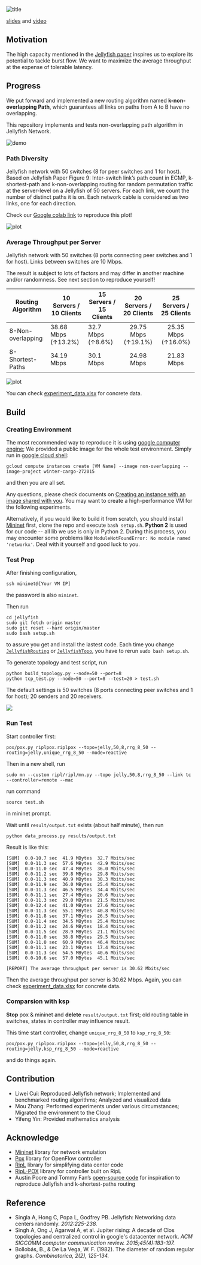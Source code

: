 ![title](pic/title.png)


[slides](https://docs.google.com/presentation/d/1iPXMhChZSoxUF0wdVdqB6OcjMytnGAiv8M9-n3hED6o/edit?usp=sharing) and [video](https://www.dropbox.com/s/rq6bazvvpa3kb3w/Non-overlapping%20algorithm.mp4?dl=0)

## Motivation
The high capacity mentioned in the [Jellyfish paper](https://www.usenix.org/system/files/conference/nsdi12/nsdi12-final82.pdf) inspires us to explore its potential to tackle burst flow. We want to maximize the average throughput at the expense of tolerable latency.


## Progress

We put forward and implemented a new routing algorithm named **k-non-overlapping Path**, which guarantees all links on paths from A to B have no overlapping.

This repository implements and tests non-overlapping path algorithm in Jellyfish Network.

![demo](pic/demo.jpg)

### Path Diversity

Jellyfish network with 50 switches (8 for peer switches and 1 for host). Based on Jellyfish Paper Figure 9: Inter-switch link’s path count in ECMP, k-shortest-path and k-non-overlapping routing for random permutation traffic at the server-level on a Jellyfish of 50 servers. For each link, we count the number of distinct paths it is on. Each network cable is considered as two links, one for each direction.

Check our [Google colab link](https://colab.research.google.com/drive/1Gr3CdQoGaxquAKJgxV-6qfBktk2h_r7p?usp=sharing) to reproduce this plot!

![plot](pic/diversity.png)


### Average Throughput per Server

Jellyfish network with 50 switches
(8 ports connecting peer switches and 1 for host). Links between switches are 10 Mbps.

The result is subject to lots of factors and may differ in another machine and/or randomness. 
See next section to reproduce yourself!

| Routing Algorithm | 10 Servers / 10 Clients | 15 Servers / 15 Clients | 20 Servers / 20 Clients | 25 Servers / 25 Clients |
| ----------------- | ----------------------- | ----------------------- | :---------------------: | :---------------------: |
| 8-Non-overlapping | 38.68  Mbps (↑13.2%)    | 32.7  Mbps (↑8.6%)      |   29.75 Mbps (↑19.1%)   |   25.35 Mbps (↑16.0%)   |
| 8-Shortest-Paths  | 34.19  Mbps             | 30.1  Mbps              |       24.98 Mbps        |       21.83 Mbps        |


![plot](pic/comparsion.png)

You can check [experiment_data.xlsx](./experiment_data.xlsx) for concrete data.

## Build


### Creating Environment

The most recommended way to reproduce it is using [google computer engine](https://cloud.google.com/compute); We provided a public image for the whole test environment. Simply run in [google cloud shell](https://cloud.google.com/shell):

```
gcloud compute instances create [VM Name] --image non-overlapping --image-project winter-cargo-272015
```

and then you are all set. 

Any questions, please check documents on [Creating an instance with an image shared with you](https://cloud.google.com/compute/docs/instances/create-start-instance#sharedimage). You may want to create a high-performance VM for the following experiments.

Alternatively, if you would like to build it from scratch, you should install [Mininet](https://github.com/mininet/mininet) first, clone the repo and execute `bash setup.sh`. **Python 2** is used for our code -- all lib we use is only in Python 2. During this process, you may encounter some problems like `ModuleNotFoundError: No module named 'networkx'`. Deal with it yourself and good luck to you.

###  Test Prep
After finishing configuration, 
```
ssh mininet@[Your VM IP]
```
the password is also `mininet`.

Then run
```
cd jellyfish
sudo git fetch origin master
sudo git reset --hard origin/master
sudo bash setup.sh
```
to assure you get and install the lastest code. Each time you change [`JellyfishRouting`](https://github.com/Lw-Cui/Non-overlapping-Path-in-Jellyfish/blob/master/ripl/ripl/routing.py#L49) or [`JellyfishTopo`](https://github.com/Lw-Cui/Non-overlapping-Path-in-Jellyfish/blob/master/ripl/ripl/dctopo.py#L221), you have to rerun `sudo bash setup.sh`.

To generate topology and test script, run 
```
python build_topology.py --node=50 --port=8
python tcp_test.py --node=50 --port=8 --test=20 > test.sh
```
The default settings is 50 switches (8 ports connecting peer switches and 1 for host); 20 senders and 20 receivers.

![](pic/experiment.png)
### Run Test

Start controller first:
```
pox/pox.py riplpox.riplpox --topo=jelly,50,8,rrg_8_50 --routing=jelly,unique_rrg_8_50 --mode=reactive
```
Then in a new shell, run
```
sudo mn --custom ripl/ripl/mn.py --topo jelly,50,8,rrg_8_50 --link tc --controller=remote --mac
```
run command 
```
source test.sh
```
in mininet prompt.

Wait until `result/output.txt` exists (about half minute), then run
```
python data_process.py results/output.txt
```
Result is like this:

```
[SUM]  0.0-10.7 sec  41.9 MBytes  32.7 Mbits/sec
[SUM]  0.0-11.3 sec  57.6 MBytes  42.9 Mbits/sec
[SUM]  0.0-11.0 sec  47.4 MBytes  36.0 Mbits/sec
[SUM]  0.0-11.2 sec  39.8 MBytes  29.8 Mbits/sec
[SUM]  0.0-11.3 sec  40.9 MBytes  30.3 Mbits/sec
[SUM]  0.0-11.9 sec  36.0 MBytes  25.4 Mbits/sec
[SUM]  0.0-11.3 sec  46.5 MBytes  34.4 Mbits/sec
[SUM]  0.0-11.1 sec  27.4 MBytes  20.6 Mbits/sec
[SUM]  0.0-11.3 sec  29.0 MBytes  21.5 Mbits/sec
[SUM]  0.0-12.4 sec  41.0 MBytes  27.6 Mbits/sec
[SUM]  0.0-11.3 sec  55.1 MBytes  40.8 Mbits/sec
[SUM]  0.0-11.8 sec  37.1 MBytes  26.5 Mbits/sec
[SUM]  0.0-11.4 sec  34.5 MBytes  25.4 Mbits/sec
[SUM]  0.0-11.2 sec  24.6 MBytes  18.4 Mbits/sec
[SUM]  0.0-11.5 sec  28.9 MBytes  21.1 Mbits/sec
[SUM]  0.0-11.0 sec  38.8 MBytes  29.5 Mbits/sec
[SUM]  0.0-11.0 sec  60.9 MBytes  46.4 Mbits/sec
[SUM]  0.0-11.1 sec  23.1 MBytes  17.4 Mbits/sec
[SUM]  0.0-11.3 sec  54.5 MBytes  40.6 Mbits/sec
[SUM]  0.0-10.6 sec  57.0 MBytes  45.1 Mbits/sec

[REPORT] The average throughput per server is 30.62 Mbits/sec
```

Then the average throughput per server is 30.62 Mbps.
Again, you can check [experiment_data.xlsx](./experiment_data.xlsx) for concrete data.

### Comparsion with ksp

**Stop** pox & mininet and **delete** `result/output.txt` first; old routing table in switches, states in controller may influence result.

This time start controller, change `unique_rrg_8_50` to `ksp_rrg_8_50`:
```
pox/pox.py riplpox.riplpox --topo=jelly,50,8,rrg_8_50 --routing=jelly,ksp_rrg_8_50 --mode=reactive
```
and do things again.

## Contribution

* Liwei Cui: Reproduced Jellyfish network; Implemented and benchmarked routing algorithms; Analyzed and visualized data
* Mou Zhang: Performed experiments under various circumstances; Migrated the environment to the Cloud
* Yifeng Yin: Provided mathematics analysis


## Acknowledge

* [Mininet](https://github.com/mininet/mininet) library for network emulation
* [Pox](https://github.com/noxrepo/pox) library for OpenFlow controller
* [RipL](https://github.com/brandonheller/ripl) library for simplifying data center code
* [RipL-POX](https://github.com/brandonheller/riplpox) library for controller built on RipL
* Austin Poore and Tommy Fan’s [open-source code](https://github.com/lechengfan/cs244-assignment2) for inspiration to reproduce Jellyfish and k-shortest-paths routing

## Reference
* Singla A, Hong C, Popa L, Godfrey PB. Jellyfish: Networking data centers randomly. *2012:225-238.*
* Singh A, Ong J, Agarwal A, et al. Jupiter rising: A decade of Clos topologies and centralized control in google's datacenter network. *ACM SIGCOMM computer communication review​. 2015;45(4):183-197.*
* Bollobás, B., & De La Vega, W. F. (1982). The diameter of random regular graphs. *Combinatorica, 2(2), 125-134.*
